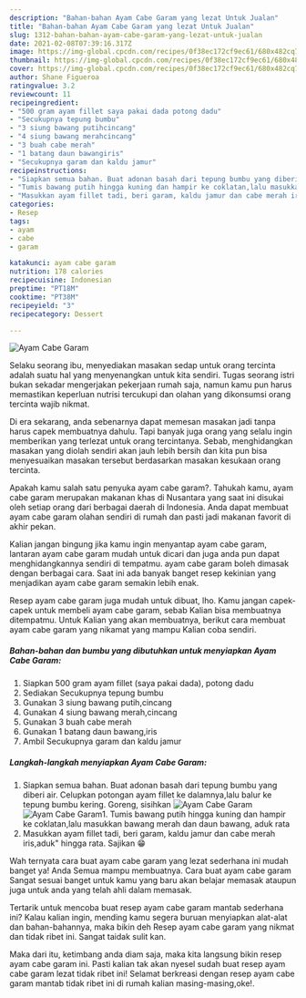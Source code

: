```yaml
---
description: "Bahan-bahan Ayam Cabe Garam yang lezat Untuk Jualan"
title: "Bahan-bahan Ayam Cabe Garam yang lezat Untuk Jualan"
slug: 1312-bahan-bahan-ayam-cabe-garam-yang-lezat-untuk-jualan
date: 2021-02-08T07:39:16.317Z
image: https://img-global.cpcdn.com/recipes/0f38ec172cf9ec61/680x482cq70/ayam-cabe-garam-foto-resep-utama.jpg
thumbnail: https://img-global.cpcdn.com/recipes/0f38ec172cf9ec61/680x482cq70/ayam-cabe-garam-foto-resep-utama.jpg
cover: https://img-global.cpcdn.com/recipes/0f38ec172cf9ec61/680x482cq70/ayam-cabe-garam-foto-resep-utama.jpg
author: Shane Figueroa
ratingvalue: 3.2
reviewcount: 11
recipeingredient:
- "500 gram ayam fillet saya pakai dada potong dadu"
- "Secukupnya tepung bumbu"
- "3 siung bawang putihcincang"
- "4 siung bawang merahcincang"
- "3 buah cabe merah"
- "1 batang daun bawangiris"
- "Secukupnya garam dan kaldu jamur"
recipeinstructions:
- "Siapkan semua bahan. Buat adonan basah dari tepung bumbu yang diberi air. Celupkan potongan ayam fillet ke dalamnya,lalu balur ke tepung bumbu kering. Goreng, sisihkan"
- "Tumis bawang putih hingga kuning dan hampir ke coklatan,lalu masukkan bawang merah dan daun bawang, aduk rata"
- "Masukkan ayam fillet tadi, beri garam, kaldu jamur dan cabe merah iris,aduk&#34; hingga rata. Sajikan 😁"
categories:
- Resep
tags:
- ayam
- cabe
- garam

katakunci: ayam cabe garam 
nutrition: 178 calories
recipecuisine: Indonesian
preptime: "PT18M"
cooktime: "PT38M"
recipeyield: "3"
recipecategory: Dessert

---
```



![Ayam Cabe Garam](https://img-global.cpcdn.com/recipes/0f38ec172cf9ec61/680x482cq70/ayam-cabe-garam-foto-resep-utama.jpg)

Selaku seorang ibu, menyediakan masakan sedap untuk orang tercinta adalah suatu hal yang menyenangkan untuk kita sendiri. Tugas seorang istri bukan sekadar mengerjakan pekerjaan rumah saja, namun kamu pun harus memastikan keperluan nutrisi tercukupi dan olahan yang dikonsumsi orang tercinta wajib nikmat.

Di era  sekarang, anda sebenarnya dapat memesan masakan jadi tanpa harus capek membuatnya dahulu. Tapi banyak juga orang yang selalu ingin memberikan yang terlezat untuk orang tercintanya. Sebab, menghidangkan masakan yang diolah sendiri akan jauh lebih bersih dan kita pun bisa menyesuaikan masakan tersebut berdasarkan masakan kesukaan orang tercinta. 



Apakah kamu salah satu penyuka ayam cabe garam?. Tahukah kamu, ayam cabe garam merupakan makanan khas di Nusantara yang saat ini disukai oleh setiap orang dari berbagai daerah di Indonesia. Anda dapat membuat ayam cabe garam olahan sendiri di rumah dan pasti jadi makanan favorit di akhir pekan.

Kalian jangan bingung jika kamu ingin menyantap ayam cabe garam, lantaran ayam cabe garam mudah untuk dicari dan juga anda pun dapat menghidangkannya sendiri di tempatmu. ayam cabe garam boleh dimasak dengan berbagai cara. Saat ini ada banyak banget resep kekinian yang menjadikan ayam cabe garam semakin lebih enak.

Resep ayam cabe garam juga mudah untuk dibuat, lho. Kamu jangan capek-capek untuk membeli ayam cabe garam, sebab Kalian bisa membuatnya ditempatmu. Untuk Kalian yang akan membuatnya, berikut cara membuat ayam cabe garam yang nikamat yang mampu Kalian coba sendiri.

<!--inarticleads1-->

##### Bahan-bahan dan bumbu yang dibutuhkan untuk menyiapkan Ayam Cabe Garam:

1. Siapkan 500 gram ayam fillet (saya pakai dada), potong dadu
1. Sediakan Secukupnya tepung bumbu
1. Gunakan 3 siung bawang putih,cincang
1. Gunakan 4 siung bawang merah,cincang
1. Gunakan 3 buah cabe merah
1. Gunakan 1 batang daun bawang,iris
1. Ambil Secukupnya garam dan kaldu jamur




<!--inarticleads2-->

##### Langkah-langkah menyiapkan Ayam Cabe Garam:

1. Siapkan semua bahan. Buat adonan basah dari tepung bumbu yang diberi air. Celupkan potongan ayam fillet ke dalamnya,lalu balur ke tepung bumbu kering. Goreng, sisihkan
<img src="https://img-global.cpcdn.com/steps/a28e050e749508f8/160x128cq70/ayam-cabe-garam-langkah-memasak-1-foto.jpg" alt="Ayam Cabe Garam"><img src="https://img-global.cpcdn.com/steps/3d549c9412d6c104/160x128cq70/ayam-cabe-garam-langkah-memasak-1-foto.jpg" alt="Ayam Cabe Garam">1. Tumis bawang putih hingga kuning dan hampir ke coklatan,lalu masukkan bawang merah dan daun bawang, aduk rata
1. Masukkan ayam fillet tadi, beri garam, kaldu jamur dan cabe merah iris,aduk&#34; hingga rata. Sajikan 😁




Wah ternyata cara buat ayam cabe garam yang lezat sederhana ini mudah banget ya! Anda Semua mampu membuatnya. Cara buat ayam cabe garam Sangat sesuai banget untuk kamu yang baru akan belajar memasak ataupun juga untuk anda yang telah ahli dalam memasak.

Tertarik untuk mencoba buat resep ayam cabe garam mantab sederhana ini? Kalau kalian ingin, mending kamu segera buruan menyiapkan alat-alat dan bahan-bahannya, maka bikin deh Resep ayam cabe garam yang nikmat dan tidak ribet ini. Sangat taidak sulit kan. 

Maka dari itu, ketimbang anda diam saja, maka kita langsung bikin resep ayam cabe garam ini. Pasti kalian tak akan nyesel sudah buat resep ayam cabe garam lezat tidak ribet ini! Selamat berkreasi dengan resep ayam cabe garam mantab tidak ribet ini di rumah kalian masing-masing,oke!.

